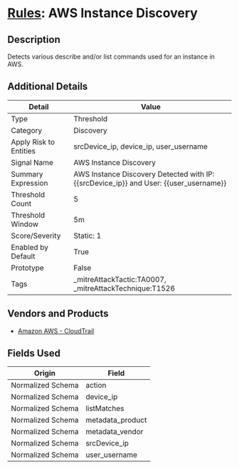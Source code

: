 # [Rules](README.md): AWS Instance Discovery

## Description
Detects various describe and/or list commands used for an instance in AWS.

## Additional Details
|Detail|Value|
|----|----|
|Type|Threshold|
|Category|Discovery|
|Apply Risk to Entities|srcDevice_ip, device_ip, user_username|
|Signal Name|AWS Instance Discovery|
|Summary Expression|AWS Instance Discovery Detected with IP: {{srcDevice_ip}} and User: {{user_username}}|
|Threshold Count|5|
|Threshold Window|5m|
|Score/Severity|Static: 1|
|Enabled by Default|True|
|Prototype|False|
|Tags|_mitreAttackTactic:TA0007, _mitreAttackTechnique:T1526|
## Vendors and Products
- [Amazon AWS - CloudTrail](../products/033624b0-218e-4dcb-b93f-0f1fb1806c56.md)


## Fields Used

|Origin|Field|
|----|----|
|Normalized Schema|action|
|Normalized Schema|device_ip|
|Normalized Schema|listMatches|
|Normalized Schema|metadata_product|
|Normalized Schema|metadata_vendor|
|Normalized Schema|srcDevice_ip|
|Normalized Schema|user_username|



